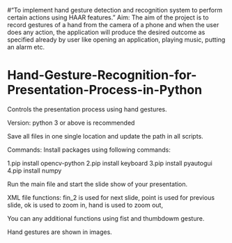 #“To implement hand gesture detection and recognition system to perform certain actions using HAAR features.”
Aim: The aim of the project is to record gestures of a hand from the camera of a phone and when the user does any action, the application will produce the desired outcome as specified already by user like opening an application, playing music, putting an alarm etc.

# Hand-Gesture-Recognition-for-Presentation-Process-in-Python
Controls the presentation process using hand gestures.

Version:
python 3 or above is recommended


Save all files in one single location and update the path in all scripts.

Commands:
Install packages using following commands:

1.pip install opencv-python
2.pip install keyboard
3.pip install pyautogui
4.pip install numpy

Run the main file and start the slide show of your presentation.

XML file functions:
fin_2 is used for next slide,
point is used for previous slide,
ok is used to zoom in,
hand is used to zoom out,

You can any additional functions using fist and thumbdowm gesture.


Hand gestures are shown in images.
